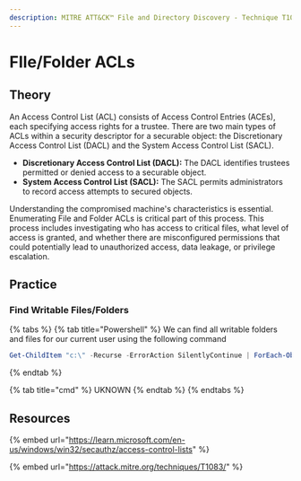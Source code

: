 ```yaml
---
description: MITRE ATT&CK™ File and Directory Discovery - Technique T1083
---
```


# FIle/Folder ACLs

## Theory

An Access Control List (ACL) consists of Access Control Entries (ACEs), each specifying access rights for a trustee. There are two main types of ACLs within a security descriptor for a securable object: the Discretionary Access Control List (DACL) and the System Access Control List (SACL).

* **Discretionary Access Control List (DACL):** The DACL identifies trustees permitted or denied access to a securable object.&#x20;
* **System Access Control List (SACL):** The SACL permits administrators to record access attempts to secured objects.&#x20;

Understanding the compromised machine's characteristics is essential. Enumerating File and Folder ACLs is critical part of this process. This process includes investigating who has access to critical files, what level of access is granted, and whether there are misconfigured permissions that could potentially lead to unauthorized access, data leakage, or privilege escalation.

## Practice

### Find Writable Files/Folders

{% tabs %}
{% tab title="Powershell" %}
We can find all writable folders and files for our current user using the following command

```powershell
Get-ChildItem "c:\" -Recurse -ErrorAction SilentlyContinue | ForEach-Object { $fileName = $_.FullName; $acls = Get-Acl $fileName -ErrorAction SilentlyContinue | Select-Object -ExpandProperty Access | Where-Object { $_.FileSystemRights -match "Full|Modify|Write" -and $_.IdentityReference -match "Authenticated Users|Everyone|$env:username" }; if ($acls -ne $null) { [pscustomobject]@{ filename = $fileName; user = $acls | Select-Object -ExpandProperty IdentityReference } } } 2>$null |fl
```
{% endtab %}

{% tab title="cmd" %}
UKNOWN
{% endtab %}
{% endtabs %}

## Resources

{% embed url="https://learn.microsoft.com/en-us/windows/win32/secauthz/access-control-lists" %}

{% embed url="https://attack.mitre.org/techniques/T1083/" %}
